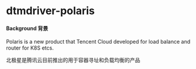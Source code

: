 # dtmdriver-polaris


#### Background 背景
Polaris is a new product that Tencent Cloud developed for load balance and router for K8S etcs.

北极星是腾讯云目前推出的用于容器寻址和负载均衡的产品